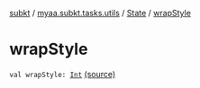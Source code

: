 [subkt](../../index.md) / [myaa.subkt.tasks.utils](../index.md) / [State](index.md) / [wrapStyle](./wrap-style.md)

# wrapStyle

`val wrapStyle: `[`Int`](https://kotlinlang.org/api/latest/jvm/stdlib/kotlin/-int/index.html) [(source)](https://github.com/Myaamori/SubKt/blob/0.1.19/src/main/kotlin/myaa/subkt/tasks/utils/fontvalidator.kt#L15)
